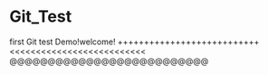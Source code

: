 # Git_Test

first Git test Demo!welcome!
+++++++++++++++++++++++++++
<<<<<<<<<<<<<<<<<<<<<<<<<<
@@@@@@@@@@@@@@@@@@@@@@@@@@
